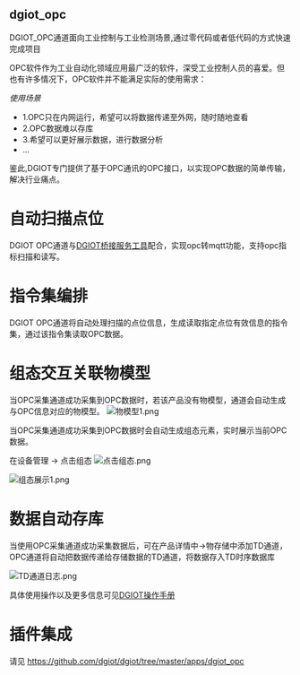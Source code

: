 ## dgiot_opc

 DGIOT_OPC通道面向工业控制与工业检测场景,通过零代码或者低代码的方式快速完成项目

 OPC软件作为工业自动化领域应用最广泛的软件，深受工业控制人员的喜爱。但也有许多情况下，OPC软件并不能满足实际的使用需求：

*使用场景*

- 1.OPC只在内网运行，希望可以将数据传递至外网，随时随地查看
- 2.OPC数据难以存库
- 3.希望可以更好展示数据，进行数据分析
- ...

鉴此,DGIOT专门提供了基于OPC通讯的OPC接口，以实现OPC数据的简单传输，解决行业痛点。

# 自动扫描点位
DGIOT OPC通道与[DGIOT桥接服务工具](http://dgiot-1253666439.cos.ap-shanghai-fsi.myqcloud.com/shuwa_tech/zh/blog/study/opc/dgiot_opc.zip)配合，实现opc转mqtt功能，支持opc指标扫描和读写。


# 指令集编排
DGIOT OPC通道将自动处理扫描的点位信息，生成读取指定点位有效信息的指令集，通过该指令集读取OPC数据。

# 组态交互关联物模型
当OPC采集通道成功采集到OPC数据时，若该产品没有物模型，通道会自动生成与OPC信息对应的物模型。
![物模型1.png](http://dgiot-1253666439.cos.ap-shanghai-fsi.myqcloud.com/shuwa_tech/zh/blog/study/opc/%E7%89%A9%E6%A8%A1%E5%9E%8B1.png)

当OPC采集通道成功采集到OPC数据时会自动生成组态元素，实时展示当前OPC数据。

在设备管理 -> 点击组态
![点击组态.png](http://dgiot-1253666439.cos.ap-shanghai-fsi.myqcloud.com/shuwa_tech/zh/blog/study/opc/%E7%82%B9%E5%87%BB%E7%BB%84%E6%80%81.png)

![组态展示1.png](http://dgiot-1253666439.cos.ap-shanghai-fsi.myqcloud.com/shuwa_tech/zh/blog/study/opc/%E7%BB%84%E6%80%81%E5%B1%95%E7%A4%BA1.png)


# 数据自动存库
当使用OPC采集通道成功采集数据后，可在产品详情中->物存储中添加TD通道，OPC通道将自动把数据传递给存储数据的TD通道，将数据存入TD时序数据库

![TD通道日志.png](http://dgiot-1253666439.cos.ap-shanghai-fsi.myqcloud.com/shuwa_tech/zh/blog/study/opc/TD%E9%80%9A%E9%81%93%E6%97%A5%E5%BF%97.png)

具体使用操作以及更多信息可见[DGIOT操作手册](https://tech.iotn2n.com/w/docs/details?id=9)

# 插件集成
 请见 https://github.com/dgiot/dgiot/tree/master/apps/dgiot_opc



